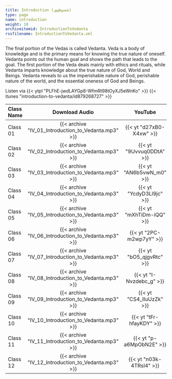 ```yaml
---
title: Introduction (அறிமுகம்)
type: page
name: introduction
weight: 10
archiveitemid: IntroductionToVedanta
rssfilename: IntroductionToVedanta.xml
---
```


The final portion of the Vedas is called Vedanta. Veda is a body of knowledge and is the primary means for knowing the true nature of oneself.  Vedanta points out the human goal and shows the path that leads to the goal. The first portion of the Veda deals mainly with ethics and rituals, while Vedanta imparts knowledge about the true nature of God, World and Beings. Vedanta reveals to us the imperishable nature of God, perishable nature of the world, and the essential oneness of God and Beings.

Listen via {{< ytpl "PLFhE-jwdLAYGp8-WfmRt98tOyXJ5eWnKo" >}} {{< itunes "introduction-to-vedanta/id879268727" >}}

Class Name | Download Audio | YouTube
:---|:---:|:---:
Class 01 | {{< archive "IV_01_Introduction_to_Vedanta.mp3" >}} | {{< yt "d27xB0-X4xw" >}}
Class 02 | {{< archive "IV_02_Introduction_to_Vedanta.mp3" >}} | {{< yt "9Uvvuq0DDtA" >}}
Class 03 | {{< archive "IV_03_Introduction_to_Vedanta.mp3" >}} | {{< yt "AN6b5vwN_m0" >}}
Class 04 | {{< archive "IV_04_Introduction_to_Vedanta.mp3" >}} | {{< yt "YcdyD3Ll9jc" >}}
Class 05 | {{< archive "IV_05_Introduction_to_Vedanta.mp3" >}} | {{< yt "mXhTiDm-iQQ" >}}
Class 06 | {{< archive "IV_06_Introduction_to_Vedanta.mp3" >}} | {{< yt "2PC-m2wp7yY" >}}
Class 07 | {{< archive "IV_07_Introduction_to_Vedanta.mp3" >}} | {{< yt "bO5_qjgvRtc" >}}
Class 08 | {{< archive "IV_08_Introduction_to_Vedanta.mp3" >}} | {{< yt "I-Nvzdebc_g" >}}
Class 09 | {{< archive "IV_09_Introduction_to_Vedanta.mp3" >}} | {{< yt "CS4_IIuUzZk" >}}
Class 10 | {{< archive "IV_10_Introduction_to_Vedanta.mp3" >}} | {{< yt "tFr-hfayKDY" >}}
Class 11 | {{< archive "IV_11_Introduction_to_Vedanta.mp3" >}} | {{< yt "p-a6MpObN2E" >}}
Class 12 | {{< archive "IV_12_Introduction_to_Vedanta.mp3" >}} | {{< yt "n03k-4TRsI4" >}}
